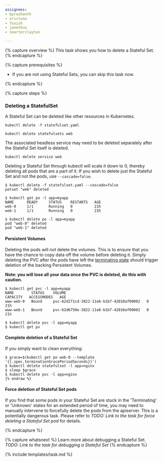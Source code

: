 ```yaml
---
assignees:
- bprashanth
- erictune
- foxish
- janetkuo
- smarterclayton

---
```


{% capture overview %}
This task shows you how to delete a Stateful Set.
{% endcapture %}

{% capture prerequisites %}

* If you are not using Stateful Sets, you can skip this task now. 

{% endcapture %}

{% capture steps %}

### Deleting a StatefulSet

A Stateful Set can be deleted like other resources in Kubernetes. 

```shell
kubectl delete -f statefulset.yaml 

```


```shell
kubectl delete statefulsets web

```

The associated headless service may need to be deleted separately after the Stateful Set itself is deleted.

```shell
kubectl delete service web

```

Deleting a Stateful Set through kubectl will scale it down to 0, thereby deleting all pods that are a part of it. If you wish to delete just the Stateful Set and not the pods, use `--cascade=false`.

```shell
$ kubectl delete -f statefulset.yaml --cascade=false
petset "web" deleted

$ kubectl get po -l app=myapp
NAME      READY     STATUS    RESTARTS   AGE
web-0     1/1       Running   0          21h
web-1     1/1       Running   0          21h

$ kubectl delete po -l app=myapp
pod "web-0" deleted
pod "web-1" deleted
```

#### Persistent Volumes

Deleting the pods will *not* delete the volumes. This is to ensure that you have the chance to copy data off the volume before deleting it. Simply deleting the PVC after the pods have left the [terminating state](/docs/user-guide/pods/index#termination-of-pods) should trigger deletion of the backing Persistent Volumes. 

**Note: you will lose all your data once the PVC is deleted, do this with caution.**

```shell
$ kubectl get pvc -l app=myapp
NAME        STATUS    VOLUME                                     CAPACITY   ACCESSMODES   AGE
www-web-0   Bound     pvc-62d271cd-3822-11e6-b1b7-42010af00002   0                        21h
www-web-1   Bound     pvc-62d6750e-3822-11e6-b1b7-42010af00002   0                        21h

$ kubectl delete pvc -l app=myapp
$ kubectl get pv
```

#### Complete deletion of a Stateful Set

If you simply want to clean everything:

```shell{% raw %}
$ grace=$(kubectl get po web-0 --template '{{.spec.terminationGracePeriodSeconds}}')
$ kubectl delete statefulset -l app=nginx
$ sleep $grace
$ kubectl delete pvc -l app=nginx
{% endraw %}
```

#### Force deletion of Stateful Set pods

If you find that some pods in your Stateful Set are stuck in the 'Terminating' or 'Unknown' states for an extended period of time, you may need to manually intervene to forcefully delete the pods from the apiserver. This is a potentially dangerous task. Please refer to *TODO: Link to the task for force deleting a Stateful Set pod* for details.

{% endcapture %}

{% capture whatsnext %}
Learn more about debugging a Stateful Set. *TODO: Link to the task for debugging a Stateful Set*
{% endcapture %}

{% include templates/task.md %}
